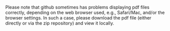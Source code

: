 Please note that github sometimes has problems displaying pdf files correctly, depending on the web browser used, e.g., Safari/Mac, and/or the browser settings. In such a case, please download the pdf file (either directly or via the zip repository) and view it locally.

